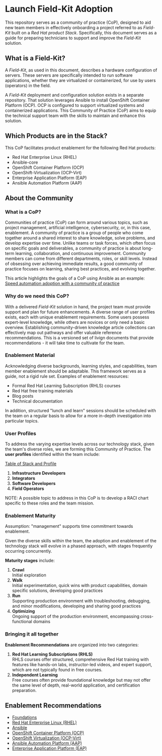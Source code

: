 # Launch Field-Kit Adoption

This repository serves as a community of practice (CoP), designed to aid new team members in effectively onboarding a project referred to as *Field-Kit* built on a *Red Hat product Stack*.  Specifically, this document serves as a guide for preparing technicians to support and improve the *Field-Kit* solution.

## What is a Field-Kit?

A *Field-Kit*, as used in this document, describes a hardware configuration of servers. These servers are specifically intended to run software applications, whether they are virtualized or containerized, for use by users (operators) in the field.

A *Field-Kit* deployment and configuration solution exists in a separate repository.  That solution leverages Ansible to install OpenShift Container Platform (OCP).   OCP is configured to support virtualized systems and containerized applications. This Community of Practice (CoP) aims to equip the technical support team with the skills to maintain and enhance this solution.

## Which Products are in the Stack?

This CoP facilitates product enablement for the following Red Hat products:

* Red Hat Enterprise Linux (RHEL)
* Ansible-core  
* OpenShift Container Platform (OCP)
* OpenShift-Virtualization (OCP-Virt)
* Enterprise Application Platform (EAP)
* Ansible Automation Platform (AAP)

## About the Community

### What is a CoP?

Communities of practice (CoP) can form around various topics, such as project management, artificial intelligence, cybersecurity, or, in this case, enablement. A community of practice is a group of people who come together around a shared interest to share knowledge, solve problems, and develop expertise over time. Unlike teams or task forces, which often focus on specific goals and deliverables, a community of practice is about long-term learning, collaboration, and continuous improvement. Community members can come from different departments, roles, or skill levels. Instead of obsessing over achieving immediate results, a good community of practice focuses on learning, sharing best practices, and evolving together.

This article highlights the goals of a CoP using Ansible as an example: [Speed automation adoption with a community of practice](https://www.redhat.com/rhdc/managed-files/ma-automation-community-of-practice-ebook-1698261kvm-202502-en.pdf)

### Why do we need this CoP?

With a delivered *Field-Kit* solution in hand, the project team must provide support and plan for future enhancements. A diverse range of user profiles exists, each with unique enablement requirements. Some users possess expert-level knowledge, while others are novices or only need a basic overview.  Establishing community-driven knowledge article collections can effectively map out pathways and offer valuable reference recommendations.  This is a versioned set of livign documents that provide recommendations - it will take time to cultivate for the team.

### Enablement Material

Acknowledging diverse backgrounds, learning styles, and capabilities, team member enablement should be adaptable. This framework serves as a guide, not a rigid rule set.  Examples of enablement resources:

* Formal Red Hat Learning Subscription (RHLS) courses  
* Red Hat free training materials  
* Blog posts  
* Technical documentation

In addition, structured "lunch and learn" sessions should be scheduled with the team on a regular basis to allow for a more in-depth investigation into particular topics.

### User Profiles

To address the varying expertise levels across our technology stack, given the team's diverse roles, we are forming this Community of Practice. The **user profiles** identified within the team include:

[Table of Stack and Profile](./tableStackProfile.pdf "table 1")

1. **Infrastructure Developers**
2. **Integrators**  
3. **Software Developers** 
4. **Field Operators**

NOTE: A possible topic to address in this CoP is to develop a RACI chart specific to these roles and the team mission.

### Enablement Maturity

Assumption: "management" supports time commitment towards enablement.

Given the diverse skills within the team, the adoption and enablement of the technology stack will evolve in a phased approach, with stages frequently occurring concurrently.

**Maturity stages** include:

1. **Crawl**  
Initial exploration
2. **Walk**  
Initial experimentation, quick wins with product capabilities, domain specific solutions, developing good practices
3. **Run**  
Supporting production environment with troubleshooting, debugging, and minor modifications, developing and sharing good practices
4. **Optimizing**  
Ongoing support of the production environment, encompassing cross-functional domains

### Bringing it all together

**Enablement Recommendations** are organized into two categories:

1. **Red Hat Learning Subscriptions (RHLS)**  
RHLS courses offer structured, comprehensive Red Hat training with features like hands-on labs, instructor-led videos, and expert support, which are not typically found in free courses.  
2. **Independent Learning**  
Free courses often provide foundational knowledge but may not offer the same level of depth, real-world application, and certification preparation.

## Enablement Recommendations

* [Foundations](./foundations.md)
* [Red Hat Enterprise Linux (RHEL)](./rhel.md)
* [Ansible](./ansible.md)
* [OpenShift Container Platform (OCP)](./ocp.md)
* [OpenShift Virtualization (OCP-Virt)](./ocp-virt.md)
* [Ansible Automation Platform (AAP)](./aap.md)
* [Enterprise Application Platform (EAP)](./eap.md)
